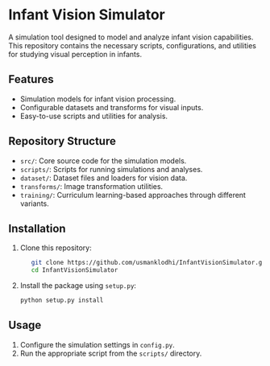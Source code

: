 
# Infant Vision Simulator

A simulation tool designed to model and analyze infant vision capabilities. This repository contains the necessary scripts, configurations, and utilities for studying visual perception in infants.

## Features
- Simulation models for infant vision processing.
- Configurable datasets and transforms for visual inputs.
- Easy-to-use scripts and utilities for analysis.

## Repository Structure
- `src/`: Core source code for the simulation models.
- `scripts/`: Scripts for running simulations and analyses.
- `dataset/`: Dataset files and loaders for vision data.
- `transforms/`: Image transformation utilities.
- `training/`: Curriculum learning-based approaches through different variants.

## Installation
1. Clone this repository:
   ```bash
      git clone https://github.com/usmanklodhi/InfantVisionSimulator.git
      cd InfantVisionSimulator
   ```
2. Install the package using `setup.py`:
   ```bash
   python setup.py install
   ```

## Usage
1. Configure the simulation settings in `config.py`.
2. Run the appropriate script from the `scripts/` directory.
